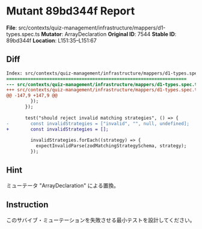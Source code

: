 # Mutant 89bd344f Report

**File**: src/contexts/quiz-management/infrastructure/mappers/d1-types.spec.ts
**Mutator**: ArrayDeclaration
**Original ID**: 7544
**Stable ID**: 89bd344f
**Location**: L151:35–L151:67

## Diff

```diff
Index: src/contexts/quiz-management/infrastructure/mappers/d1-types.spec.ts
===================================================================
--- src/contexts/quiz-management/infrastructure/mappers/d1-types.spec.ts	original
+++ src/contexts/quiz-management/infrastructure/mappers/d1-types.spec.ts	mutated #7544
@@ -147,9 +147,9 @@
         });
       });
 
       test("should reject invalid matching strategies", () => {
-        const invalidStrategies = ["invalid", "", null, undefined];
+        const invalidStrategies = [];
 
         invalidStrategies.forEach((strategy) => {
           expectInvalidParse(zodMatchingStrategySchema, strategy);
         });
```

## Hint

ミューテータ "ArrayDeclaration" による置換。

## Instruction

このサバイブ・ミューテーションを失敗させる最小テストを設計してください。
